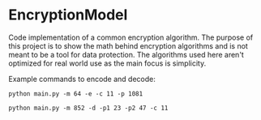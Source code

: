 # EncryptionModel

Code implementation of a common encryption algorithm. The purpose of this project is to show the math behind
encryption algorithms and is not meant to be a tool for data protection. The algorithms used here aren't optimized
for real world use as the main focus is simplicity.

Example commands to encode and decode:
```
python main.py -m 64 -e -c 11 -p 1081

python main.py -m 852 -d -p1 23 -p2 47 -c 11
```
